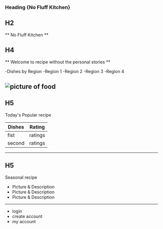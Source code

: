 ### Heading {No Fluff Kitchen}

## H2 
** No Fluff Kitchen ** 




## H4 
** Welcome to recipe without the personal stories **

-Dishes by Region
-Region 1
-Region 2
-Region 3
-Region 4

![picture of food ](imageOfFood.jpg)
----------------------------------------
## H5
Today's Popular recipe

|Dishes | Rating|
|-------|-------|
|fist   | ratings|
|second | ratings|
--------------------------------------
## H5
Seasonal recipe

- Picture & Description
- Picture & Description
- Picture & Description
-------------------------------------

- login
- create account
- my account










